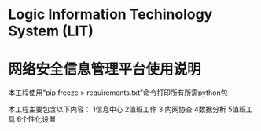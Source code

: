 # Logic Information Techinology System (LIT)
# 网络安全信息管理平台使用说明

本工程使用“pip freeze > requirements.txt”命令打印所有所需python包

本工程主要包含以下内容：
1信息中心 2值班工作 3 内网协查 4数据分析 5值班工具 6个性化设置